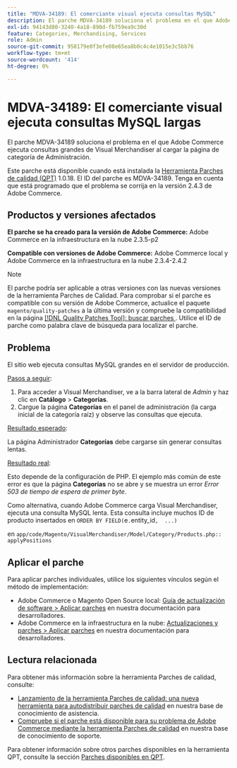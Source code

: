 ```yaml
---
title: "MDVA-34189: El comerciante visual ejecuta consultas MySQL"
description: El parche MDVA-34189 soluciona el problema en el que Adobe Commerce ejecuta consultas grandes de Visual Merchandiser al cargar la página de categoría de Administración.
exl-id: 94143d80-3240-4a18-890d-fb759ea9c30d
feature: Categories, Merchandising, Services
role: Admin
source-git-commit: 958179e0f3efe08e65ea8b0c4c4e1015e3c5bb76
workflow-type: tm+mt
source-wordcount: '414'
ht-degree: 0%

---
```


# MDVA-34189: El comerciante visual ejecuta consultas MySQL largas

El parche MDVA-34189 soluciona el problema en el que Adobe Commerce ejecuta consultas grandes de Visual Merchandiser al cargar la página de categoría de Administración.

Este parche está disponible cuando está instalada la [Herramienta Parches de calidad (QPT)](/help/announcements/adobe-commerce-announcements/magento-quality-patches-released-new-tool-to-self-serve-quality-patches.md) 1.0.18. El ID del parche es MDVA-34189. Tenga en cuenta que está programado que el problema se corrija en la versión 2.4.3 de Adobe Commerce.

## Productos y versiones afectados

**El parche se ha creado para la versión de Adobe Commerce:** Adobe Commerce en la infraestructura en la nube 2.3.5-p2

**Compatible con versiones de Adobe Commerce:** Adobe Commerce local y Adobe Commerce en la infraestructura en la nube 2.3.4-2.4.2

>[!NOTE]
>
>El parche podría ser aplicable a otras versiones con las nuevas versiones de la herramienta Parches de Calidad. Para comprobar si el parche es compatible con su versión de Adobe Commerce, actualice el paquete `magento/quality-patches` a la última versión y compruebe la compatibilidad en la página [[!DNL Quality Patches Tool]: buscar parches ](https://devdocs.magento.com/quality-patches/tool.html#patch-grid). Utilice el ID de parche como palabra clave de búsqueda para localizar el parche.

## Problema

El sitio web ejecuta consultas MySQL grandes en el servidor de producción.

<u>Pasos a seguir</u>:

1. Para acceder a Visual Merchandiser, ve a la barra lateral de *Admin* y haz clic en **Catálogo** > **Categorías**.
1. Cargue la página **Categorías** en el panel de administración (la carga inicial de la categoría raíz) y observe las consultas que ejecuta.

<u>Resultado esperado</u>:

La página Administrador **Categorías** debe cargarse sin generar consultas lentas.

<u>Resultado real</u>:

Esto depende de la configuración de PHP. El ejemplo más común de este error es que la página **Categorías** no se abre y se muestra un error *Error 503 de tiempo de espera de primer byte*.

Como alternativa, cuando Adobe Commerce carga Visual Merchandiser, ejecuta una consulta MySQL lenta. Esta consulta incluye muchos ID de producto insertados en `ORDER BY FIELD(`e`.`entity_id`,  ...)`

en `app/code/Magento/VisualMerchandiser/Model/Category/Products.php:: applyPositions`

## Aplicar el parche

Para aplicar parches individuales, utilice los siguientes vínculos según el método de implementación:

* Adobe Commerce o Magento Open Source local: [Guía de actualización de software > Aplicar parches](https://devdocs.magento.com/guides/v2.4/comp-mgr/patching/mqp.html) en nuestra documentación para desarrolladores.
* Adobe Commerce en la infraestructura en la nube: [Actualizaciones y parches > Aplicar parches](https://devdocs.magento.com/cloud/project/project-patch.html) en nuestra documentación para desarrolladores.

## Lectura relacionada

Para obtener más información sobre la herramienta Parches de calidad, consulte:

* [Lanzamiento de la herramienta Parches de calidad: una nueva herramienta para autodistribuir parches de calidad](/help/announcements/adobe-commerce-announcements/magento-quality-patches-released-new-tool-to-self-serve-quality-patches.md) en nuestra base de conocimiento de asistencia.
* [Compruebe si el parche está disponible para su problema de Adobe Commerce mediante la herramienta Parches de calidad](/help/support-tools/patches-available-in-qpt-tool/check-patch-for-magento-issue-with-magento-quality-patches.md) en nuestra base de conocimiento de soporte.

Para obtener información sobre otros parches disponibles en la herramienta QPT, consulte la sección [Parches disponibles en QPT](https://support.magento.com/hc/en-us/sections/360010506631-Patches-available-in-QPT-tool-).
